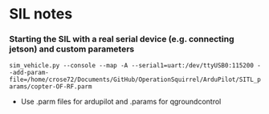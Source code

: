 # SIL notes

### Starting the SIL with a real serial device (e.g. connecting jetson) and custom parameters

`sim_vehicle.py --console --map -A --serial1=uart:/dev/ttyUSB0:115200 --add-param-file=/home/crose72/Documents/GitHub/OperationSquirrel/ArduPilot/SITL_params/copter-OF-RF.parm`

- Use .parm files for ardupilot and .params for qgroundcontrol

